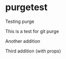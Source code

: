 # purgetest
Testing purge

This is a test for git purge

Another addition

Third addition (with props)
